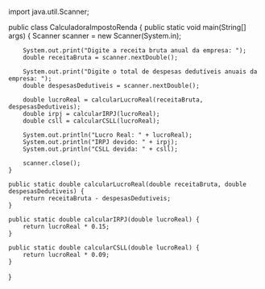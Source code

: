import java.util.Scanner;

public class CalculadoraImpostoRenda {
    public static void main(String[] args) {
        Scanner scanner = new Scanner(System.in);

        System.out.print("Digite a receita bruta anual da empresa: ");
        double receitaBruta = scanner.nextDouble();

        System.out.print("Digite o total de despesas dedutíveis anuais da empresa: ");
        double despesasDedutiveis = scanner.nextDouble();

        double lucroReal = calcularLucroReal(receitaBruta, despesasDedutiveis);
        double irpj = calcularIRPJ(lucroReal);
        double csll = calcularCSLL(lucroReal);

        System.out.println("Lucro Real: " + lucroReal);
        System.out.println("IRPJ devido: " + irpj);
        System.out.println("CSLL devida: " + csll);

        scanner.close();
    }

    public static double calcularLucroReal(double receitaBruta, double despesasDedutiveis) {
        return receitaBruta - despesasDedutiveis;
    }

    public static double calcularIRPJ(double lucroReal) {
        return lucroReal * 0.15;
    }

    public static double calcularCSLL(double lucroReal) {
        return lucroReal * 0.09;
    }
}
